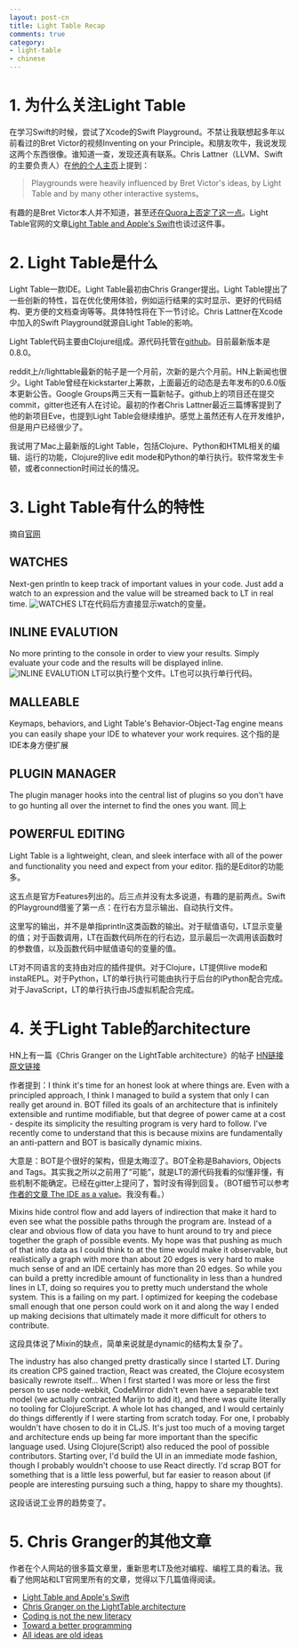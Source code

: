 ```yaml
---
layout: post-cn
title: Light Table Recap
comments: true
category:
- light-table
- chinese
---
```


# 1. 为什么关注Light Table
在学习Swift的时候，尝试了Xcode的Swift Playground。不禁让我联想起多年以前看过的Bret Victor的视频Inventing on your Principle。和朋友吹牛，我说发现这两个东西很像。谁知道一查，发现还真有联系。Chris Lattner（LLVM、Swift的主要负责人）在[他的个人主页](http://nondot.org/sabre/)上提到：

> Playgrounds were heavily influenced by Bret Victor's ideas, by Light Table and by many other interactive systems。

有趣的是Bret Victor本人并不知道，甚至还[在Quora上否定了这一点](https://www.quora.com/Did-Bret-Victor-work-with-Apple-on-the-design-of-Swift-Playground)。Light Table官网的文章[Light Table and Apple's Swift](http://lighttable.com/2014/06/10/light-table-and-apples-swift/)也谈过这件事。

# 2. Light Table是什么

Light Table一款IDE。Light Table最初由Chris Granger提出。Light Table提出了一些创新的特性，旨在优化使用体验，例如运行结果的实时显示、更好的代码结构、更方便的文档查询等等。具体特性将在下一节讨论。Chris Lattner在Xcode中加入的Swift Playground就源自Light Table的影响。

Light Table代码主要由Clojure组成。源代码托管在[github](https://github.com/LightTable/LightTable)。目前最新版本是0.8.0。

reddit上/r/lighttable最新的帖子是一个月前，次新的是六个月前。HN上新闻也很少。Light Table曾经在kickstarter上筹款，上面最近的动态是去年发布的0.6.0版本更新公告。Google Groups两三天有一篇新帖子。github上的项目还在提交commit，gitter也还有人在讨论。最初的作者Chris Lattner最近三篇博客提到了他的新项目Eve，也提到Light Table会继续维护。感觉上虽然还有人在开发维护，但是用户已经很少了。

我试用了Mac上最新版的Light Table，包括Clojure、Python和HTML相关的编辑、运行的功能，Clojure的live edit mode和Python的单行执行。软件常发生卡顿，或者connection时间过长的情况。

# 3. Light Table有什么的特性
摘自[官网](http://lighttable.com/)

## WATCHES
Next-gen println to keep track of important values in your code. Just add a watch to an expression and the value will be streamed back to LT in real time.
![WATCHES](http://lighttable.com/images/watches.png)
LT在代码后方直接显示watch的变量。

## INLINE EVALUTION
No more printing to the console in order to view your results. Simply evaluate your code and the results will be displayed inline.
![INLINE EVALUTION](http://lighttable.com/images/inline.png)
LT可以执行整个文件。LT也可以执行单行代码。

## MALLEABLE
Keymaps, behaviors, and Light Table's Behavior-Object-Tag engine means you can easily shape your IDE to whatever your work requires.
这个指的是IDE本身方便扩展

## PLUGIN MANAGER
The plugin manager hooks into the central list of plugins so you don't have to go hunting all over the internet to find the ones you want.
同上

## POWERFUL EDITING
Light Table is a lightweight, clean, and sleek interface with all of the power and functionality you need and expect from your editor.
指的是Editor的功能多。

这五点是官方Features列出的。后三点并没有太多说道，有趣的是前两点。Swift的Playground借鉴了第一点：在行右方显示输出、自动执行文件。

这里写的输出，并不是单指println这类函数的输出。对于赋值语句，LT显示变量的值；对于函数调用，LT在函数代码所在的行右边，显示最后一次调用该函数时的参数值，以及函数代码中赋值语句的变量的值。

LT对不同语言的支持由对应的插件提供。对于Clojure，LT提供live mode和instaREPL。对于Python，LT的单行执行可能由执行于后台的IPython配合完成。对于JavaScript，LT的单行执行由JS虚拟机配合完成。

# 4. 关于Light Table的architecture
HN上有一篇《Chris Granger on the LightTable architecture》的帖子
[HN链接](https://news.ycombinator.com/item?id=9377304)
[原文链接](https://groups.google.com/forum/#!msg/light-table-discussion/2csnnNA1pfo/693EWDJVhuwJ)

作者提到：I think it's time for an honest look at where things are. Even with a principled approach, I think I managed to build a system that only I can really get around in. BOT filled its goals of an architecture that is infinitely extensible and runtime modifiable, but that degree of power came at a cost - despite its simplicity the resulting program is very hard to follow. I've recently come to understand that this is because mixins are fundamentally an anti-pattern and BOT is basically dynamic mixins.

大意是：BOT是个很好的架构，但是太晦涩了。BOT全称是Bahaviors, Objects and Tags。其实我之所以之前用了“可能”，就是LT的源代码我看的似懂非懂，有些机制不能确定。已经在gitter上提问了，暂时没有得到回复。（BOT细节可以参考[作者的文章 The IDE as a value](http://www.chris-granger.com/2013/01/24/the-ide-as-data/)。我没有看。）

Mixins hide control flow and add layers of indirection that make it hard to even see what the possible paths through the program are. Instead of a clear and obvious flow of data you have to hunt around to try and piece together the graph of possible events. My hope was that pushing as much of that into data as I could think to at the time would make it observable, but realistically a graph with more than about 20 edges is very hard to make much sense of and an IDE certainly has more than 20 edges. So while you can build a pretty incredible amount of functionality in less than a hundred lines in LT, doing so requires you to pretty much understand the whole system. This is a failing on my part. I optimized for keeping the codebase small enough that one person could work on it and along the way I ended up making decisions that ultimately made it more difficult for others to contribute.

这段具体说了Mixin的缺点，简单来说就是dynamic的结构太复杂了。

The industry has also changed pretty drastically since I started LT. During its creation CPS gained traction, React was created, the Clojure ecosystem basically rewrote itself... When I first started I was more or less the first person to use node-webkit, CodeMirror didn't even have a separable text model (we actually contracted Marijn to add it), and there was quite literally no tooling for ClojureScript. A whole lot has changed, and I would certainly do things differently if I were starting from scratch today. For one, I probably wouldn't have chosen to do it in CLJS. It's just too much of a moving target and architecture ends up being far more important than the specific language used. Using Clojure(Script) also reduced the pool of possible contributors. Starting over, I'd build the UI in an immediate mode fashion, though I probably wouldn't choose to use React directly. I'd scrap BOT for something that is a little less powerful, but far easier to reason about (if people are interesting pursuing such a thing, happy to share my thoughts).

这段话说工业界的趋势变了。

# 5. Chris Granger的其他文章
作者在个人网站的很多篇文章里，重新思考LT及他对编程、编程工具的看法。我看了他网站和LT官网里所有的文章，觉得以下几篇值得阅读。

- [Light Table and Apple's Swift](http://lighttable.com/2014/06/10/light-table-and-apples-swift/)
- [Chris Granger on the LightTable architecture](https://groups.google.com/forum/#!msg/light-table-discussion/2csnnNA1pfo/693EWDJVhuwJ)
- [Coding is not the new literacy](http://www.chris-granger.com/2015/01/26/coding-is-not-the-new-literacy/)
- [Toward a better programming](http://www.chris-granger.com/2014/03/27/toward-a-better-programming/
)
- [All ideas are old ideas](http://www.chris-granger.com/2012/10/05/all-ideas-are-old-ideas/)